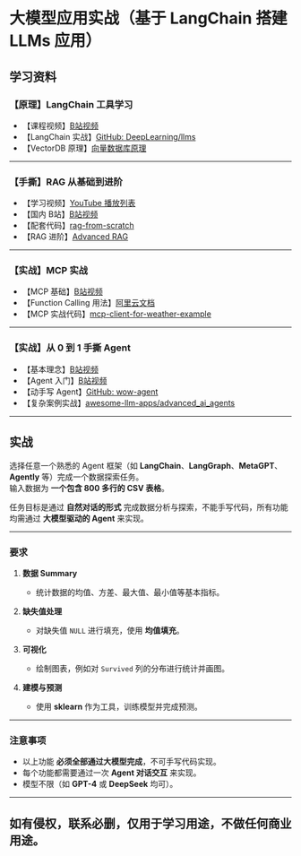 # 大模型应用实战（基于 LangChain 搭建 LLMs 应用）

## 学习资料

### 【原理】LangChain 工具学习
- 【课程视频】[B站视频](https://www.bilibili.com/video/BV1BgfBYoEpQ)  
- 【LangChain 实战】[GitHub: DeepLearning/llms](https://github.com/QunBB/DeepLearning/tree/main/llms)  
- 【VectorDB 原理】[向量数据库原理](https://guangzhengli.com/blog/zh/vector-database/?continueFlag=0ab5f417fc4f5e7f838819b4dc745acf)  

---

### 【手撕】RAG 从基础到进阶
- 【学习视频】[YouTube 播放列表](https://www.youtube.com/playlist?list=PLfaIDFEXuae2LXbO1_PKyVJiQ23ZztA0x)  
- 【国内 B站】[B站视频](https://www.bilibili.com/video/BV1pZ421g7iv)  
- 【配套代码】[rag-from-scratch](https://github.com/langchain-ai/rag-from-scratch)  
- 【RAG 进阶】[Advanced RAG](https://github.com/NisaarAgharia/Advanced_RAG)  

---

### 【实战】MCP 实战
- 【MCP 基础】[B站视频](https://www.bilibili.com/video/BV1AnQNYxEsy)  
- 【Function Calling 用法】[阿里云文档](https://help.aliyun.com/zh/model-studio/qwen-function-calling)  
- 【MCP 实战代码】[mcp-client-for-weather-example](https://github.com/a-persimmons/mcp-client-for-weather-example)  

---

### 【实战】从 0 到 1 手撕 Agent
- 【基本理念】[B站视频](https://www.bilibili.com/video/BV1FCR3Y1EnJ)  
- 【Agent 入门】[B站视频](https://www.bilibili.com/video/BV1QF4m177Rx)  
- 【动手写 Agent】[GitHub: wow-agent](https://github.com/datawhalechina/wow-agent/tree/main/notebooks)  
- 【复杂案例实战】[awesome-llm-apps/advanced_ai_agents](https://github.com/Shubhamsaboo/awesome-llm-apps/tree/main/advanced_ai_agents)  

---

## 实战

选择任意一个熟悉的 Agent 框架（如 **LangChain**、**LangGraph**、**MetaGPT**、**Agently** 等）完成一个数据探索任务。  
输入数据为 **一个包含 800 多行的 CSV 表格**。  

任务目标是通过 **自然对话的形式** 完成数据分析与探索，不能手写代码，所有功能均需通过 **大模型驱动的 Agent** 来实现。  

---

### 要求

1. **数据 Summary**
   - 统计数据的均值、方差、最大值、最小值等基本指标。

2. **缺失值处理**
   - 对缺失值 `NULL` 进行填充，使用 **均值填充**。

3. **可视化**
   - 绘制图表，例如对 `Survived` 列的分布进行统计并画图。

4. **建模与预测**
   - 使用 **sklearn** 作为工具，训练模型并完成预测。

---

### 注意事项
- 以上功能 **必须全部通过大模型完成**，不可手写代码实现。  
- 每个功能都需要通过一次 **Agent 对话交互** 来实现。  
- 模型不限（如 **GPT-4** 或 **DeepSeek** 均可）。  

---

## 如有侵权，联系必删，仅用于学习用途，不做任何商业用途。
